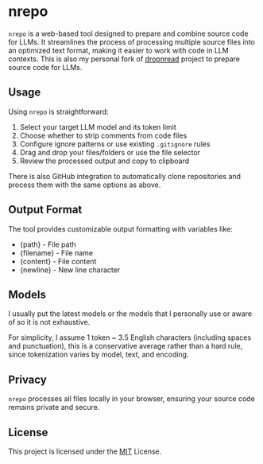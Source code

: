 # nrepo

`nrepo` is a web-based tool designed to prepare and combine source code for LLMs. It streamlines the process of processing multiple source files into an optimized text format, making it easier to work with code in LLM contexts. This is also my personal fork of [dropnread](https://dropnread.io/) project to prepare source code for LLMs. 

## Usage

Using `nrepo` is straightforward:

1. Select your target LLM model and its token limit
2. Choose whether to strip comments from code files
3. Configure ignore patterns or use existing `.gitignore` rules
4. Drag and drop your files/folders or use the file selector
5. Review the processed output and copy to clipboard

There is also GitHub integration to automatically clone repositories and process them with the same options as above.

## Output Format

The tool provides customizable output formatting with variables like:
- {path} - File path
- {filename} - File name
- {content} - File content
- {newline} - New line character

## Models
I usually put the latest models or the models that I personally use or aware of so it is not exhaustive.

For simplicity, I assume 1 token ~ 3.5 English characters (including spaces and punctuation), this is a conservative average rather than a hard rule, since tokenization varies by model, text, and encoding.

## Privacy

`nrepo` processes all files locally in your browser, ensuring your source code remains private and secure.


## License

This project is licensed under the [MIT](LICENCE) License.



